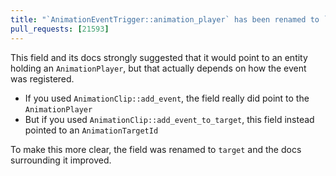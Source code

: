 ```yaml
---
title: "`AnimationEventTrigger::animation_player` has been renamed to `AnimationEventTrigger::target`"
pull_requests: [21593]
---
```


This field and its docs strongly suggested that it would point to an entity holding an `AnimationPlayer`, but that actually depends on how the event was registered.

- If you used `AnimationClip::add_event`, the field really did point to the `AnimationPlayer`
- But if you used `AnimationClip::add_event_to_target`, this field instead pointed to an `AnimationTargetId`

To make this more clear, the field was renamed to `target` and the docs surrounding it improved.
